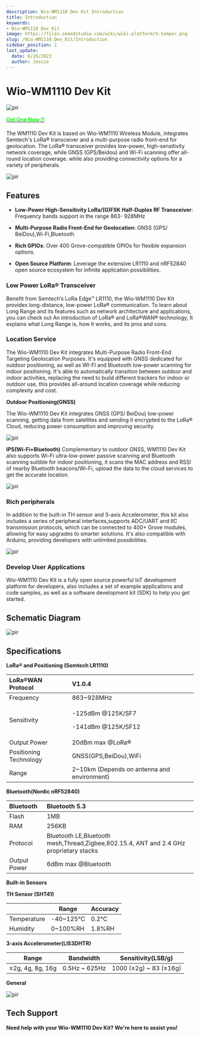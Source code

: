 ```yaml
---
description: Wio-WM1110 Dev Kit Introduction
title: Introduction
keywords:
- Wio-WM1110 Dev Kit
image: https://files.seeedstudio.com/wiki/wiki-platform/S-tempor.png
slug: /Wio-WM1110_Dev_Kit/Introduction
sidebar_position: 1
last_update:
  date: 6/26/2023
  author: Jessie
---
```



# Wio-WM1110 Dev Kit

<p style={{textAlign: 'center'}}><img src="https://media-cdn.seeedstudio.com/media/catalog/product/cache/bb49d3ec4ee05b6f018e93f896b8a25d/1/-/1-114993082-wio-wm1110-dev-kit-45font.jpg" alt="pir" width={500} height="auto" /></p>

<div class="get_one_now_container" style={{textAlign: 'center'}}>
    <a class="get_one_now_item" href="https://www.seeedstudio.com/Wio-WM1110-Dev-Kit-p-5677.html" target="_blank">
            <strong><span><font color={'FFFFFF'} size={"4"}> Get One Now 🖱️</font></span></strong>
    </a>
</div>

The WM1110 Dev Kit is based on Wio-WM1110 Wireless Module, integrates Semtech's LoRa® transceiver and a multi-purpose radio front-end for geolocation.
The LoRa® transceiver provides low-power, high-sensitivity network coverage, while GNSS (GPS/Beidou) and Wi-Fi scanning offer all-round location coverage.
while also providing connectivity options for a variety of peripherals.

<p style={{textAlign: 'center'}}><img src="https://files.seeedstudio.com/wiki/SenseCAP/Wio-WM1110%20Dev%20Kit/schematic4.png" alt="pir" width={800} height="auto" /></p>

## Features

- **Low-Power High-Sensitivity LoRa/(G)FSK Half-Duplex RF Transceiver**: Frequency bands support in the range 863- 928MHz

- **Multi-Purpose Radio Front-End for Geolocation**: GNSS (GPS/ BeiDou),Wi-Fi,Bluetooth
- **Rich GPIOs**: Over 400 Grove-compatible GPIOs for flexible expansion options.
- **Open Source Platform**: Leverage the extensive LR1110 and nRF52840 open source ecosystem for infinite application possibilities.

### Low Power LoRa® Transceiver

Benefit from Semtech‘s LoRa Edge™ LR1110, the Wio-WM1110 Dev Kit provides long-distance, low-power LoRa® communication. To learn about Long Range and its features such as network architecture and applications, you can check out  An introduction of LoRa® and LoRa®WAN® technology, It explains what Long Range is, how it works, and its pros and cons.

### Location Service

The Wio-WM1110 Dev Kit integrates Multi-Purpose Radio Front-End Targeting Geolocation Purposes. It's equipped with GNSS dedicated for outdoor positioning, as well as WI-FI and Bluetooth low-power scanning for indoor positioning.
It's able to automatically transition between outdoor and indoor activities, replacing the need to build different trackers for indoor or outdoor use, this provides all-around location coverage while reducing complexity and cost.

**Outdoor Positioning(GNSS)**

The Wio-WM1110 Dev Kit integrates GNSS (GPS/ BeiDou) low-power scanning,
getting data from satellites and sending it encrypted to the LoRa® Cloud, reducing power consumption and improving security.

<p style={{textAlign: 'center'}}><img src="https://wdcdn.qpic.cn/MTY4ODg1NTkyNTI4NTI1MQ_47857_JbH8r_MU_X1uz1V7_1687329215?w=1265&h=592&type=image/jpeg" alt="pir" width={800} height="auto" /></p>

**IPS(Wi-Fi+Bluetooth)**
Complementary to outdoor GNSS, WM1110 Dev Kit also supports Wi-Fi ultra-low-power passive scanning and Bluetooth scanning suitible for indoor positioning, it scans the MAC address and RSSI of nearby Bluetooth beacons/Wi-Fi, upload the data to the cloud services to get the accurate location.

<p style={{textAlign: 'center'}}><img src="https://files.seeedstudio.com/wiki/SenseCAP/Wio-WM1110%20Dev%20Kit/Schematic02.png" alt="pir" width={800} height="auto" /></p>

### Rich peripherals

In addition to the built-in TH sensor and 3-axis Accelerometer, this kit also includes a series of peripheral interfaces,supports ADC/UART and IIC transmission protocols, which can be connected to 400+ Grove modules, allowing for easy upgrades to smarter solutions. It's also compatible with Arduino, providing developers with unlimited possibilities.

<p style={{textAlign: 'center'}}><img src="https://files.seeedstudio.com/wiki/SenseCAP/SenseCAP_Indicator/SenseCAP_Indicator_4.png" alt="pir" width={800} height="auto" /></p>

### Develop User Applications

Wio-WM1110 Dev Kit is a fully open source powerful IoT development platform for developers, also includes a set of example applications and code samples, as well as a software development kit (SDK) to help you get started.

## Schematic Diagram

<p style={{textAlign: 'center'}}><img src="https://files.seeedstudio.com/wiki/SenseCAP/Wio-WM1110%20Dev%20Kit/schematic_1.png" alt="pir" width={800} height="auto" /></p>

## Specifications

**LoRa® and Positioning (Semtech LR1110)**

|LoRa®WAN Protocol|V1.0.4|
| :- | :- |
|Frequency|863~928MHz|
|Sensitivity|<p>-125dBm @125K/SF7</p><p>-141dBm @125K/SF12</p>|
|Output Power|20dBm max @LoRa®|
|Positioning Technology|GNSS(GPS,BeiDou),WiFi|
|Range|2~10km (Depends on antenna and environment)|

**Bluetooth(Nordic nRF52840)**

|Bluetooth|Bluetooth 5.3|
| :- | :- |
|Flash|1MB|
|RAM|256KB|
|Protocol|Bluetooth LE,Bluetooth mesh,Thread,Zigbee,802.15.4, ANT and 2.4 GHz proprietary stacks|
|Output Power|6dBm max @Bluetooth|

**Built-in Sensors**

**TH Sensor (SHT41)**

|  | Range | Accuracy |
| -------- | -------- | -------- |
|Temperature  | -40~125°C |0.2°C|
| Humidity | 0~100%RH |1.8%RH|

**3-axis Accelerometer(LIS3DHTR)**

| Range | Bandwidth | Sensitivity(LSB/g) |
| -------- | -------- | -------- |
| ±2g, 4g, 8g, 16g | 0.5Hz ~ 625Hz |1000 (±2g) ~ 83 (±16g)

**General**
<p style={{textAlign: 'center'}}><img src="https://files.seeedstudio.com/wiki/SenseCAP/Wio-WM1110%20Dev%20Kit/spec.png" alt="pir" width={800} height="auto" /></p>

## Tech Support

**Need help with your Wio-WM1110 Dev Kit? We're here to assist you!**

<div class="button_tech_support_container">
<a href="https://discord.gg/sensecap" class="button_tech_support_sensecap"></a>
<a href="https://support.sensecapmx.com/portal/en/home" class="button_tech_support_sensecap3"></a>
</div>

<div class="button_tech_support_container">
<a href="mailto:support@sensecapmx.com" class="button_tech_support_sensecap2"></a>
<a href="https://github.com/Seeed-Solution/SenseCAP_Indicator_ESP32/discussions" class="button_discussion"></a>
</div>
